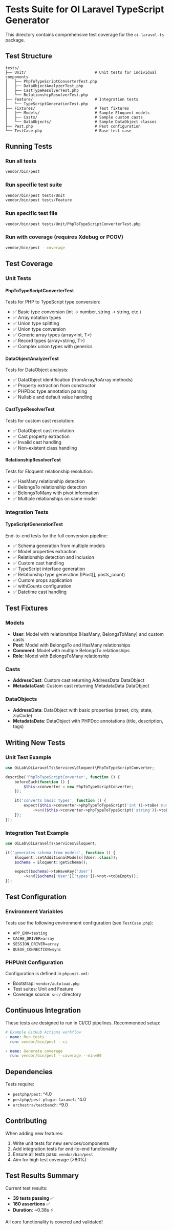 # Tests Suite for OI Laravel TypeScript Generator

This directory contains comprehensive test coverage for the `oi-laravel-ts` package.

## Test Structure

```
tests/
├── Unit/                              # Unit tests for individual components
│   ├── PhpToTypeScriptConverterTest.php
│   ├── DataObjectAnalyzerTest.php
│   ├── CastTypeResolverTest.php
│   └── RelationshipResolverTest.php
├── Feature/                           # Integration tests
│   └── TypeScriptGenerationTest.php
├── Fixtures/                          # Test fixtures
│   ├── Models/                        # Sample Eloquent models
│   ├── Casts/                         # Sample custom casts
│   └── DataObjects/                   # Sample DataObject classes
├── Pest.php                           # Pest configuration
└── TestCase.php                       # Base test case
```

## Running Tests

### Run all tests
```bash
vendor/bin/pest
```

### Run specific test suite
```bash
vendor/bin/pest tests/Unit
vendor/bin/pest tests/Feature
```

### Run specific test file
```bash
vendor/bin/pest tests/Unit/PhpToTypeScriptConverterTest.php
```

### Run with coverage (requires Xdebug or PCOV)
```bash
vendor/bin/pest --coverage
```

## Test Coverage

### Unit Tests

#### PhpToTypeScriptConverterTest
Tests for PHP to TypeScript type conversion:
- ✅ Basic type conversion (int → number, string → string, etc.)
- ✅ Array notation types
- ✅ Union type splitting
- ✅ Union type conversion
- ✅ Generic array types (array<int, T>)
- ✅ Record types (array<string, T>)
- ✅ Complex union types with generics

#### DataObjectAnalyzerTest
Tests for DataObject analysis:
- ✅ DataObject identification (fromArray/toArray methods)
- ✅ Property extraction from constructor
- ✅ PHPDoc type annotation parsing
- ✅ Nullable and default value handling

#### CastTypeResolverTest
Tests for custom cast resolution:
- ✅ DataObject cast resolution
- ✅ Cast property extraction
- ✅ Invalid cast handling
- ✅ Non-existent class handling

#### RelationshipResolverTest
Tests for Eloquent relationship resolution:
- ✅ HasMany relationship detection
- ✅ BelongsTo relationship detection
- ✅ BelongsToMany with pivot information
- ✅ Multiple relationships on same model

### Integration Tests

#### TypeScriptGenerationTest
End-to-end tests for the full conversion pipeline:
- ✅ Schema generation from multiple models
- ✅ Model properties extraction
- ✅ Relationship detection and inclusion
- ✅ Custom cast handling
- ✅ TypeScript interface generation
- ✅ Relationship type generation (IPost[], posts_count)
- ✅ Custom props application
- ✅ withCounts configuration
- ✅ Datetime cast handling

## Test Fixtures

### Models
- **User**: Model with relationships (HasMany, BelongsToMany) and custom casts
- **Post**: Model with BelongsTo and HasMany relationships
- **Comment**: Model with multiple BelongsTo relationships
- **Role**: Model with BelongsToMany relationship

### Casts
- **AddressCast**: Custom cast returning AddressData DataObject
- **MetadataCast**: Custom cast returning MetadataData DataObject

### DataObjects
- **AddressData**: DataObject with basic properties (street, city, state, zipCode)
- **MetadataData**: DataObject with PHPDoc annotations (title, description, tags)

## Writing New Tests

### Unit Test Example
```php
use OiLab\OiLaravelTs\Services\Eloquent\PhpToTypeScriptConverter;

describe('PhpToTypeScriptConverter', function () {
    beforeEach(function () {
        $this->converter = new PhpToTypeScriptConverter;
    });

    it('converts basic types', function () {
        expect($this->converter->phpTypeToTypeScript('int'))->toBe('number')
            ->and($this->converter->phpTypeToTypeScript('string'))->toBe('string');
    });
});
```

### Integration Test Example
```php
use OiLab\OiLaravelTs\Services\Eloquent;

it('generates schema from models', function () {
    Eloquent::setAdditionalModels([User::class]);
    $schema = Eloquent::getSchema();

    expect($schema)->toHaveKey('User')
        ->and($schema['User']['types'])->not->toBeEmpty();
});
```

## Test Configuration

### Environment Variables
Tests use the following environment configuration (see `TestCase.php`):
- `APP_ENV=testing`
- `CACHE_DRIVER=array`
- `SESSION_DRIVER=array`
- `QUEUE_CONNECTION=sync`

### PHPUnit Configuration
Configuration is defined in `phpunit.xml`:
- Bootstrap: `vendor/autoload.php`
- Test suites: Unit and Feature
- Coverage source: `src/` directory

## Continuous Integration

These tests are designed to run in CI/CD pipelines. Recommended setup:

```yaml
# Example GitHub Actions workflow
- name: Run tests
  run: vendor/bin/pest --ci

- name: Generate coverage
  run: vendor/bin/pest --coverage --min=80
```

## Dependencies

Tests require:
- `pestphp/pest`: ^4.0
- `pestphp/pest-plugin-laravel`: ^4.0
- `orchestra/testbench`: ^9.0

## Contributing

When adding new features:
1. Write unit tests for new services/components
2. Add integration tests for end-to-end functionality
3. Ensure all tests pass: `vendor/bin/pest`
4. Aim for high test coverage (>80%)

## Test Results Summary

Current test results:
- **39 tests passing** ✅
- **160 assertions** ✅
- **Duration**: ~0.38s ⚡

All core functionality is covered and validated!
